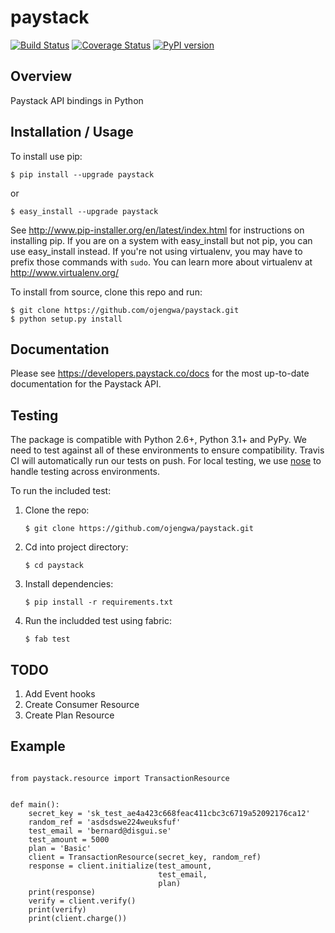 paystack
===============================
[![Build Status](https://travis-ci.org/ojengwa/paystack.svg?branch=master)](https://travis-ci.org/ojengwa/paystack) [![Coverage Status](https://coveralls.io/repos/github/ojengwa/paystack/badge.svg?branch=master)](https://coveralls.io/github/ojengwa/paystack?branch=master) [![PyPI version](https://badge.fury.io/py/paystack.svg)](https://badge.fury.io/py/paystack)


Overview
--------

Paystack API bindings in Python

Installation / Usage
--------------------

To install use pip:

    $ pip install --upgrade paystack

or

    $ easy_install --upgrade paystack

See http://www.pip-installer.org/en/latest/index.html for instructions
on installing pip. If you are on a system with easy_install but not
pip, you can use easy_install instead. If you're not using virtualenv,
you may have to prefix those commands with `sudo`. You can learn more
about virtualenv at http://www.virtualenv.org/

To install from source, clone this repo and run:

    $ git clone https://github.com/ojengwa/paystack.git
    $ python setup.py install


Documentation
-------------

Please see https://developers.paystack.co/docs for the most up-to-date documentation for the Paystack API.

Testing
-------------

The package is compatible with Python 2.6+, Python 3.1+ and PyPy.  We need to test against all of these environments to ensure compatibility.  Travis CI will automatically run our tests on push.  For local testing, we use [nose](http://nose2.readthedocs.org/en/latest/) to handle testing across environments.

To run the included test:

1. Clone the repo:

    ```$ git clone https://github.com/ojengwa/paystack.git```

2. Cd into project directory:

    ```$ cd paystack```

3. Install dependencies:

    ```$ pip install -r requirements.txt```

4. Run the includded test using fabric:

    ```$ fab test```

TODO
------------

1. Add Event hooks
2. Create Consumer Resource
3. Create Plan Resource

Example
-------

```

from paystack.resource import TransactionResource


def main():
    secret_key = 'sk_test_ae4a423c668feac411cbc3c6719a52092176ca12'
    random_ref = 'asdsdswe224weuksfuf'
    test_email = 'bernard@disgui.se'
    test_amount = 5000
    plan = 'Basic'
    client = TransactionResource(secret_key, random_ref)
    response = client.initialize(test_amount,
                                 test_email,
                                 plan)
    print(response)
    verify = client.verify()
    print(verify)
    print(client.charge())

```
